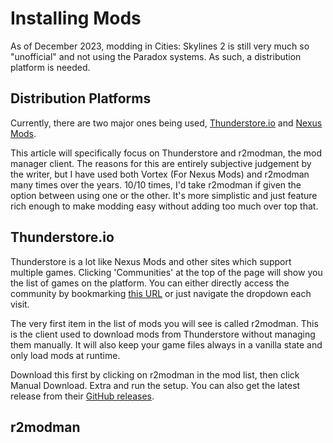 # Installing Mods

As of December 2023, modding in Cities: Skylines 2 is still very much so "unofficial" and not using the Paradox systems. As such, a distribution platform is needed.

## Distribution Platforms

Currently, there are two major ones being used, [Thunderstore.io](https://thunderstore.io/c/cities-skylines-ii/) and [Nexus Mods](https://www.nexusmods.com/citiesskylines2/mods/).

This article will specifically focus on Thunderstore and r2modman, the mod manager client. The reasons for this are entirely subjective judgement by the writer, but I have used both Vortex (For Nexus Mods) and r2modman many times over the years. 10/10 times, I'd take r2modman if given the option between using one or the other. It's more simplistic and just feature rich enough to make modding easy without adding too much over top that.

## Thunderstore.io

Thunderstore is a lot like Nexus Mods and other sites which support multiple games. Clicking 'Communities' at the top of the page will show you the list of games on the platform. You can either directly access the community by bookmarking [this URL](https://thunderstore.io/c/cities-skylines-ii/) or just navigate the dropdown each visit.

The very first item in the list of mods you will see is called r2modman. This is the client used to download mods from Thunderstore without managing them manually. It will also keep your game files always in a vanilla state and only load mods at runtime.

Download this first by clicking on r2modman in the mod list, then click Manual Download. Extra and run the setup. You can also get the latest release from their [GitHub releases](https://github.com/ebkr/r2modmanPlus/releases).

## r2modman